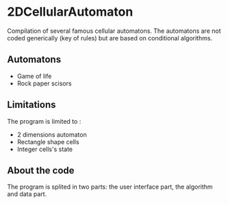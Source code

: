 # 2DCellularAutomaton
Compilation of several famous cellular automatons. The automatons are not coded generically  (key of rules) but are based on conditional algorithms.

## Automatons
- Game of life
- Rock paper scisors

## Limitations
The program is limited to :
- 2 dimensions automaton
- Rectangle shape cells
- Integer cells's state

## About the code
The program is splited in two parts: the user interface part, the algorithm and data part. 
